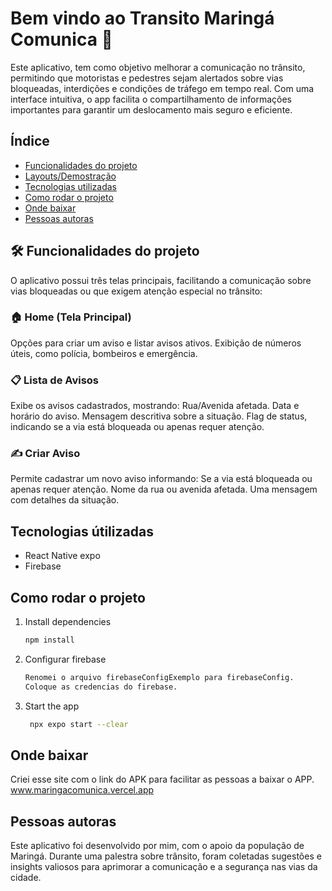 # Bem vindo ao Transito Maringá Comunica 👋

Este aplicativo, tem como objetivo melhorar a comunicação no trânsito, permitindo que motoristas e pedestres sejam alertados sobre vias bloqueadas, interdições e condições de tráfego em tempo real. Com uma interface intuitiva, o app facilita o compartilhamento de informações importantes para garantir um deslocamento mais seguro e eficiente.

## Índice

- [Funcionalidades do projeto](#funcionalidades)
- [Layouts/Demostração](#layout)
- [Tecnologias utilizadas](#tecnologias)
- [Como rodar o projeto](#build)
- [Onde baixar](#site)
- [Pessoas autoras](#dev)

## 🛠️ Funcionalidades do projeto
O aplicativo possui três telas principais, facilitando a comunicação sobre vias bloqueadas ou que exigem atenção especial no trânsito:

### 🏠 Home (Tela Principal)

Opções para criar um aviso e listar avisos ativos.
Exibição de números úteis, como polícia, bombeiros e emergência.

### 📋 Lista de Avisos

Exibe os avisos cadastrados, mostrando:
Rua/Avenida afetada.
Data e horário do aviso.
Mensagem descritiva sobre a situação.
Flag de status, indicando se a via está bloqueada ou apenas requer atenção.
### ✍️ Criar Aviso

Permite cadastrar um novo aviso informando:
Se a via está bloqueada ou apenas requer atenção.
Nome da rua ou avenida afetada.
Uma mensagem com detalhes da situação.

## Tecnologias útilizadas
- React Native expo
- Firebase

## Como rodar o projeto
1. Install dependencies

   ```bash
   npm install
   ```

2. Configurar firebase

   ```bash
   Renomei o arquivo firebaseConfigExemplo para firebaseConfig.
   Coloque as credencias do firebase.
   ```

2. Start the app

   ```bash
    npx expo start --clear
   ```


## Onde baixar
Criei esse site com o link do APK para facilitar as pessoas a baixar o APP. <br/>
www.maringacomunica.vercel.app

## Pessoas autoras
Este aplicativo foi desenvolvido por mim, com o apoio da população de Maringá. Durante uma palestra sobre trânsito, foram coletadas sugestões e insights valiosos para aprimorar a comunicação e a segurança nas vias da cidade. 